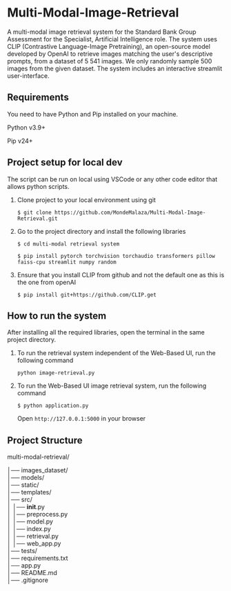 # Multi-Modal-Image-Retrieval
A multi-modal image retrieval system for the Standard Bank Group Assessment for the Specialist, Artificial Intelligence role.
The system uses CLIP (Contrastive Language-Image Pretraining), an open-source model developed by OpenAI to retrieve images matching the user's descriptive prompts, from a dataset of 5 541 images.
We only randomly sample 500 images from the given dataset. 
The system includes an interactive streamlit user-interface.

## Requirements
You need to have Python and Pip installed on your machine. 

Python v3.9+

Pip v24+

## Project setup for local dev
The script can be run on local using VSCode or any other code editor that allows python scripts. 

1. Clone project to your local environment using git
   
   `$ git clone https://github.com/MondeMalaza/Multi-Modal-Image-Retrieval.git`

2. Go to the project directory and install the following libraries
   
   `$ cd multi-modal retrieval system`
   
   `$ pip install pytorch torchvision torchaudio transformers pillow faiss-cpu streamlit numpy random`
3. Ensure that you install CLIP from github and not the default one as this is the one from openAI

   `$ pip install git+https://github.com/CLIP.get`
   
## How to run the system

After installing all the required libraries, open the terminal in the same project directory. 

1. To run the retrieval system independent of the Web-Based UI, run the following command

   `python image-retrieval.py`

2. To run the Web-Based UI image retrieval system, run the following command

   `$ python application.py`

   Open `http://127.0.0.1:5000` in your browser
## Project Structure

multi-modal-retrieval/

│── images_dataset/            
│── models/                    
│── static/                    
│── templates/                 
│── src/                       
│      │── __init__.py            
│      │── preprocess.py          
│      │── model.py               
│      │── index.py               
│      │── retrieval.py           
│      │── web_app.py             
│── tests/                     
│── requirements.txt           
│── app.py                     
│── README.md                  
│── .gitignore                 

